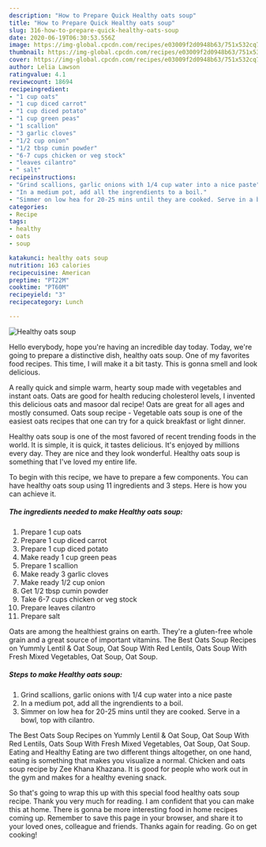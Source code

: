 ```yaml
---
description: "How to Prepare Quick Healthy oats soup"
title: "How to Prepare Quick Healthy oats soup"
slug: 316-how-to-prepare-quick-healthy-oats-soup
date: 2020-06-19T06:30:53.556Z
image: https://img-global.cpcdn.com/recipes/e03009f2d0948b63/751x532cq70/healthy-oats-soup-recipe-main-photo.jpg
thumbnail: https://img-global.cpcdn.com/recipes/e03009f2d0948b63/751x532cq70/healthy-oats-soup-recipe-main-photo.jpg
cover: https://img-global.cpcdn.com/recipes/e03009f2d0948b63/751x532cq70/healthy-oats-soup-recipe-main-photo.jpg
author: Lelia Lawson
ratingvalue: 4.1
reviewcount: 18694
recipeingredient:
- "1 cup oats"
- "1 cup diced carrot"
- "1 cup diced potato"
- "1 cup green peas"
- "1 scallion"
- "3 garlic cloves"
- "1/2 cup onion"
- "1/2 tbsp cumin powder"
- "6-7 cups chicken or veg stock"
- "leaves cilantro"
- " salt"
recipeinstructions:
- "Grind scallions, garlic onions with 1/4 cup water into a nice paste"
- "In a medium pot, add all the ingrendients to a boil."
- "Simmer on low hea for 20-25 mins until they are cooked. Serve in a bowl, top with cilantro."
categories:
- Recipe
tags:
- healthy
- oats
- soup

katakunci: healthy oats soup 
nutrition: 163 calories
recipecuisine: American
preptime: "PT22M"
cooktime: "PT60M"
recipeyield: "3"
recipecategory: Lunch

---
```



![Healthy oats soup](https://img-global.cpcdn.com/recipes/e03009f2d0948b63/751x532cq70/healthy-oats-soup-recipe-main-photo.jpg)

Hello everybody, hope you're having an incredible day today. Today, we're going to prepare a distinctive dish, healthy oats soup. One of my favorites food recipes. This time, I will make it a bit tasty. This is gonna smell and look delicious.

A really quick and simple warm, hearty soup made with vegetables and instant oats. Oats are good for health reducing cholesterol levels, I invented this delicious oats and masoor dal recipe! Oats are great for all ages and mostly consumed. Oats soup recipe - Vegetable oats soup is one of the easiest oats recipes that one can try for a quick breakfast or light dinner.

Healthy oats soup is one of the most favored of recent trending foods in the world. It is simple, it is quick, it tastes delicious. It's enjoyed by millions every day. They are nice and they look wonderful. Healthy oats soup is something that I've loved my entire life.


To begin with this recipe, we have to prepare a few components. You can have healthy oats soup using 11 ingredients and 3 steps. Here is how you can achieve it.

<!--inarticleads1-->

##### The ingredients needed to make Healthy oats soup:

1. Prepare 1 cup oats
1. Prepare 1 cup diced carrot
1. Prepare 1 cup diced potato
1. Make ready 1 cup green peas
1. Prepare 1 scallion
1. Make ready 3 garlic cloves
1. Make ready 1/2 cup onion
1. Get 1/2 tbsp cumin powder
1. Take 6-7 cups chicken or veg stock
1. Prepare leaves cilantro
1. Prepare  salt


Oats are among the healthiest grains on earth. They&#39;re a gluten-free whole grain and a great source of important vitamins. The Best Oats Soup Recipes on Yummly Lentil &amp; Oat Soup, Oat Soup With Red Lentils, Oats Soup With Fresh Mixed Vegetables, Oat Soup, Oat Soup. 

<!--inarticleads2-->

##### Steps to make Healthy oats soup:

1. Grind scallions, garlic onions with 1/4 cup water into a nice paste
1. In a medium pot, add all the ingrendients to a boil.
1. Simmer on low hea for 20-25 mins until they are cooked. Serve in a bowl, top with cilantro.


The Best Oats Soup Recipes on Yummly Lentil &amp; Oat Soup, Oat Soup With Red Lentils, Oats Soup With Fresh Mixed Vegetables, Oat Soup, Oat Soup. Eating and Healthy Eating are two different things altogether, on one hand, eating is something that makes you visualize a normal. Chicken and oats soup recipe by Zee Khana Khazana. It is good for people who work out in the gym and makes for a healthy evening snack. 

So that's going to wrap this up with this special food healthy oats soup recipe. Thank you very much for reading. I am confident that you can make this at home. There is gonna be more interesting food in home recipes coming up. Remember to save this page in your browser, and share it to your loved ones, colleague and friends. Thanks again for reading. Go on get cooking!
